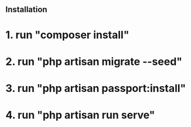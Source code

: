 ## Installation

# 1. run "composer install"

# 2. run "php artisan migrate --seed"

# 3. run "php artisan passport:install"

# 4. run "php artisan run serve"

